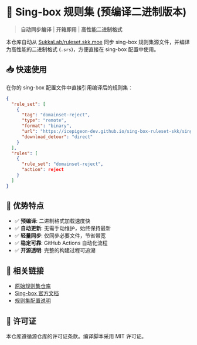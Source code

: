 # 🚀 Sing-box 规则集 (预编译二进制版本)

> **自动同步编译** | **开箱即用** | **高性能二进制格式**

本仓库自动从 [SukkaLab/ruleset.skk.moe](https://github.com/SukkaLab/ruleset.skk.moe) 同步 sing-box 规则集源文件，并编译为高性能的二进制格式 (`.srs`)，方便直接在 sing-box 配置中使用。

## 📥 快速使用

在你的 sing-box 配置文件中直接引用编译后的规则集：

```json
{
  "rule_set": [
    {
      "tag": "domainset-reject",
      "type": "remote",
      "format": "binary",
      "url": "https://icepigeon-dev.github.io/sing-box-ruleset-skk/sing-box/domainset/reject.srs",
      "download_detour": "direct"
    }
  ],
  "rules": [
    {
      "rule_set": "domainset-reject",
      "action": reject
    }
  ]
}
```

## 🎯 优势特点
- ✅ **预编译**: 二进制格式加载速度快
- ✅ **自动更新**: 无需手动维护，始终保持最新
- ✅ **轻量同步**: 仅同步必要文件，节省带宽
- ✅ **稳定可靠**: GitHub Actions 自动化流程
- ✅ **开源透明**: 完整的构建过程可追溯

## 🔗 相关链接

- [原始规则集仓库](https://github.com/SukkaLab/ruleset.skk.moe)
- [Sing-box 官方文档](https://sing-box.sagernet.org/)
- [规则集配置说明](https://sing-box.sagernet.org/configuration/rule-set/)

## 📄 许可证

本仓库遵循源仓库的许可证条款。编译脚本采用 MIT 许可证。

